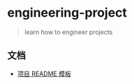 # engineering-project
> learn how to engineer projects

## 文档
- [项目 README 模板](./docs/project-readme.md)